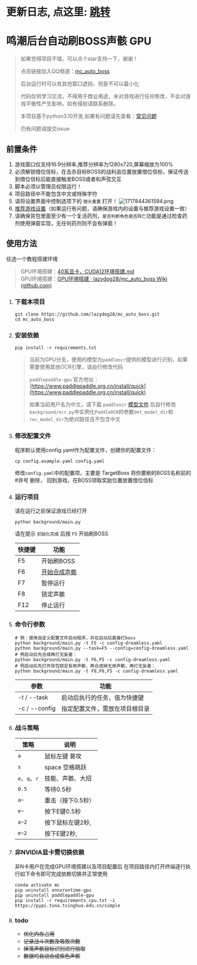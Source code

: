 # 更新日志, 点这里: [跳转](background/version.py)

# 鸣潮后台自动刷BOSS声骸 GPU

> 如果觉得项目不错，可以点个star支持一下，谢谢！
> 
>  点击链接加入QQ频道：[mc_auto_boss](https://pd.qq.com/s/ayygl9edg)
> 
> 后台运行时可以有其他窗口遮挡，但是不可以最小化
> 
> 代码仅供学习交流，不得用于商业用途，未对游戏进行任何修改，不会对游戏平衡性产生影响，如有侵权请联系删除。
> 
> 本项目基于python3.10开发,如果有问题请先查看：[常见问题](https://github.com/lazydog28/mc_auto_boss/wiki/%E5%B8%B8%E8%A7%81%E9%97%AE%E9%A2%98)
> 
> 仍有问题请提交issue

## 前置条件

1. 游戏窗口仅支持16:9分辨率,推荐分辨率为1280x720,屏幕缩放为100%
2. 必须解锁借位信标，在击杀目标BOSS的战利品位置放置借位信标，保证传送到借位信标后能直接触发BOSS或者和声弦交互
3. 脚本必须以管理员权限运行！
4. 项目路径中不能包含中文或特殊字符
5. 请将设置界面中控制选项下的 `镜头重置` 打开！
![1717844361594.png](https://hermes981128.oss-cn-shanghai.aliyuncs.com/ImageBed/1717844361594.png)
6. [推荐游戏设置](https://github.com/lazydog28/mc_auto_boss/wiki/%E6%8E%A8%E8%8D%90%E6%B8%B8%E6%88%8F%E8%AE%BE%E7%BD%AE)（如果运行有问题，请确保游戏内的设置与推荐游戏设置一致）
7. 请确保背包里面至少有一个复活药剂，`是否判断角色是否阵亡`功能是通过检查药剂使用弹窗实现，无任何药剂则不会有弹窗！

## 使用方法

任选一个教程搭建环境
> GPU环境搭建：[40系显卡，CUDA12环境搭建.md](CUDA12环境搭建.md)    
> GPU环境搭建：[GPU环境搭建 · lazydog28/mc_auto_boss Wiki (github.com)](https://github.com/lazydog28/mc_auto_boss/wiki/GPU环境搭建)

1. ### 下载本项目
    ```shell
    git clone https://github.com/lazydog28/mc_auto_boss.git
    cd mc_auto_boss
    ```
2. ### 安装依赖
    ```shell
    pip install -r requirements.txt
    ```
   > 当前为GPU分支，使用的模型为`paddleocr`提供的模型进行识别，如果需要使用其他OCR引擎，请自行修改代码
   >
   >  `paddlepaddle-gpu` 官方地址：[https://www.paddlepaddle.org.cn/install/quick](https://www.paddlepaddle.org.cn/install/quick)
   > 
   > 如果当前用户名为中文，请下载 `paddleocr` [模型文件](https://github.com/PaddlePaddle/PaddleOCR/blob/main/doc/doc_ch/models_list.md) 后自行修改`background/ocr.py`中实例化`PaddleOCR`的参数`det_model_dir`和`rec_model_dir`为绝对路径且不包含中文

    

3. ### 修改配置文件
    程序默认使用config.yaml作为配置文件，创建你的配置文件：
    ```shell
    cp config.example.yaml config.yaml
    ```
   修改`config.yaml`中的配置项，主要是 TargetBoss 将你要刷的BOSS名称前的 #井号 删除，
   回到游戏，在BOSS领取奖励位置放置借位信标


4. ### 运行项目
   请在运行之前保证游戏已经打开
    ```shell
    python background/main.py
    ```
   
   请在提示 `初始化完成` 后按 `F5` 开始刷BOSS
   
   | 快捷键 | 功能      |
   |-----|---------|
   | F5  | 开始刷BOSS |
   | F6  | [开始合成声骸](https://github.com/lazydog28/mc_auto_boss/wiki/%E5%A3%B0%E9%AA%B8%E8%9E%8D%E5%90%88%E4%BD%BF%E7%94%A8%E6%95%99%E7%A8%8B)  |
   | F7  | 暂停运行    |
   | F8  | 锁定声骸    |
   | F12 | 停止运行    |

5. ### 命令行参数
    ```shell
    # 例：使用自定义配置文件启动程序，并在启动后直接打boss
    python background/main.py -t F5 -c config-dreamless.yaml
    python background/main.py --task=F5 --config=config-dreamless.yaml
    # 例启动后先合成再打无妄者：
    python background/main.py -t F6,F5 -c config-dreamless.yaml
    # 例启动后先打开背包锁定有用声骸，再合成掉无用声骸，再打无妄者：
    python background/main.py -t F8,F6,F5 -c config-dreamless.yaml
    ```
   
   | 参数            | 功能              |
   |---------------|-----------------|
   | -t / --task   | 启动后执行的任务，值为快捷键  |
   | -c / --config | 指定配置文件，需放在项目根目录 |

6. ### 战斗策略
   | 策略           | 说明         |
   |--------------|------------|
   | `a`          | 鼠标左键 普攻    |
   | `s`          | space 空格跳跃 |
   | `e`、`q`、`r`  | 技能、声骸、大招   |
   | `0.5`        | 等待0.5秒     |
   | `a~ `        | 重击（按下0.5秒） |
   | `e~ `        | 按下E键0.5秒   |
   | `a~2`        | 按下鼠标左键2秒,  |
   | `e~2`        | 按下E键2秒,    |

7. ### 非NVIDIA显卡需切换依赖
   非N卡用户在完成GPU环境搭建以及项目配置后
   在项目路径内打开终端逐行执行如下命令即可完成依赖切换并正常使用
    ```shell
    conda activate mc
    pip uninstall onnxruntime-gpu
    pip uninstall paddlepaddle-gpu
    pip install -r requirements_cpu.txt -i https://pypi.tuna.tsinghua.edu.cn/simple
    ```

8. ### todo
	* ~~优化内存占用~~
	* ~~记录战斗次数及吸取次数~~
	* ~~掉落声骸目标识别进行拾取~~
    * ~~数据坞自动合成紫色声骸~~
